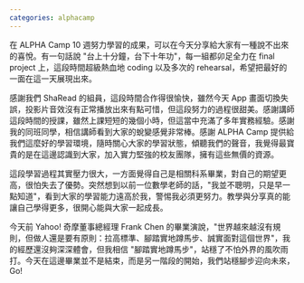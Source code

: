 ```yaml
---
categories: alphacamp
---
```


在 ALPHA Camp 10 週努力學習的成果，可以在今天分享給大家有一種說不出來的喜悅。有一句話說 "台上十分鐘，台下十年功"，每一組都卯足全力在 final project 上，這段時間超級熱血地 coding 以及多次的 rehearsal，希望把最好的一面在這一天展現出來。

感謝我們 ShaRead 的組員，這段時間合作得很愉快，雖然今天 App 畫面切換失誤，投影片音效沒有正常播放出來有點可惜，但這段努力的過程很甜美。感謝講師這段時間的授課，雖然上課短短的幾個小時，但這當中充滿了多年實務經驗。感謝我的同班同學，相信講師看到大家的蛻變感覺非常棒。感謝 ALPHA Camp 提供給我們這麼好的學習環境，隨時關心大家的學習狀態，傾聽我們的聲音，我覺得最寶貴的是在這邊認識到大家，加入實力堅強的校友團隊，擁有這些無價的資源。

這段學習過程其實壓力很大，一方面覺得自己是相關科系畢業，對自己的期望更高，很怕失去了優勢。突然想到以前一位數學老師的話，"我並不聰明，只是早一點知道"，看到大家的學習能力遠高於我，警惕我必須更努力。教學與分享真的能讓自己學得更多，很開心能與大家一起成長。

今天前 Yahoo! 奇摩董事總經理 Frank Chen 的畢業演說，"世界越來越沒有規則，但做人還是要有原則：拉高標準、腳踏實地蹲馬步、誠實面對這個世界"，我的經歷還沒夠深深體會，但我相信 "腳踏實地蹲馬步"，站穩了不怕外界的風吹雨打。今天在這邊畢業並不是結束，而是另一階段的開始，我們站穩腳步迎向未來，Go!
